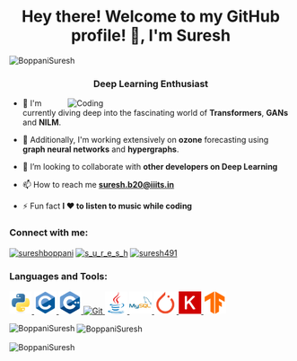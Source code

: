 <h1 align="center">Hey there! Welcome to my GitHub profile! 👋, I'm Suresh</h1>
<p align="left"> <img src="https://komarev.com/ghpvc/?username=BoppaniSuresh&label=Profile%20views&color=0e75b6&style=flat" alt="BoppaniSuresh" /> </p>
<h3 align="center">Deep Learning Enthusiast</h3>
<img  align="right" alt="Coding" width="400" src="https://cdn.dribbble.com/users/4382412/screenshots/15633275/media/085a014ebebde73e5cd510c93941f49a.gif">

- 🔭 I'm currently diving deep into the fascinating world of **Transformers**, **GANs** and **NILM**.

- 🌱 Additionally, I'm working extensively on **ozone** forecasting using **graph neural networks** and **hypergraphs**.

- 👯 I’m looking to collaborate with **other developers on Deep Learning**

- 📫 How to reach me **suresh.b20@iiits.in**

- ⚡ Fun fact **I ❤️ to listen to music while coding**

<h3 align="left">Connect with me:</h3>
<p align="left">
<a href="https://www.linkedin.com/in/sureshboppani/" target="blank"><img align="center" src="https://raw.githubusercontent.com/rahuldkjain/github-profile-readme-generator/master/src/images/icons/Social/linked-in-alt.svg" alt="sureshboppani" height="30" width="40" /></a>
<a href="https://codeforces.com/profile/s_u_r_e_s_h" target="blank"><img align="center" src="https://cdn.jsdelivr.net/npm/simple-icons@3.1.0/icons/codeforces.svg" alt="s_u_r_e_s_h" height="30" width="40" /></a>
<a href="https://www.kaggle.com/suresh491" target="blank"><img align="center" src="https://cdn.jsdelivr.net/gh/devicons/devicon@latest/icons/kaggle/kaggle-original.svg" alt="suresh491" height="30" width="40" /></a>
</p>

<h3 align="left">Languages and Tools:</h3>
<p align="left">
  <a href="https://www.python.org" target="_blank" rel="noreferrer">
    <img src="https://raw.githubusercontent.com/devicons/devicon/master/icons/python/python-original.svg" alt="Python" width="40" height="40"/>
  </a>
  <a href="https://www.cprogramming.com/" target="_blank" rel="noreferrer">
    <img src="https://raw.githubusercontent.com/devicons/devicon/master/icons/c/c-original.svg" alt="C" width="40" height="40"/>
  </a>
  <a href="https://www.w3schools.com/cpp/" target="_blank" rel="noreferrer">
    <img src="https://raw.githubusercontent.com/devicons/devicon/master/icons/cplusplus/cplusplus-original.svg" alt="C++" width="40" height="40"/>
  </a>
  <a href="https://git-scm.com/" target="_blank" rel="noreferrer">
    <img src="https://www.vectorlogo.zone/logos/git-scm/git-scm-icon.svg" alt="Git" width="40" height="40"/>
  </a>
  <a href="https://www.java.com" target="_blank" rel="noreferrer">
    <img src="https://raw.githubusercontent.com/devicons/devicon/master/icons/java/java-original.svg" alt="Java" width="40" height="40"/>
  </a>
  <a href="https://www.mysql.com/" target="_blank" rel="noreferrer">
    <img src="https://raw.githubusercontent.com/devicons/devicon/master/icons/mysql/mysql-original-wordmark.svg" alt="MySQL" width="40" height="40"/>
  </a>
  <a href="https://pytorch.org/" target="_blank" rel="noreferrer">
    <img src="https://raw.githubusercontent.com/devicons/devicon/master/icons/pytorch/pytorch-original.svg" alt="PyTorch" width="40" height="40"/>
  </a>
  <a href="https://keras.io/" target="_blank" rel="noreferrer">
    <img src="https://raw.githubusercontent.com/devicons/devicon/master/icons/keras/keras-original.svg" alt="Keras" width="40" height="40"/>
  </a>
  <a href="https://www.tensorflow.org/" target="_blank" rel="noreferrer">
    <img src="https://raw.githubusercontent.com/devicons/devicon/master/icons/tensorflow/tensorflow-original.svg" alt="TensorFlow" width="40" height="40"/>
  </a>
</p>


<p><img align="left" src="https://github-readme-stats.vercel.app/api/top-langs?username=BoppaniSuresh&theme=highcontrast&show_icons=true&locale=en&layout=compact" alt="BoppaniSuresh" /></p>

<p>&nbsp;<img align="center" src="https://github-readme-stats.vercel.app/api?username=BoppaniSuresh&theme=highcontrast&show_icons=true&locale=en" alt="BoppaniSuresh" /></p>

<p><img align="center" src="https://github-readme-streak-stats.herokuapp.com/?user=BoppaniSuresh&theme=highcontrast&" alt="BoppaniSuresh" /></p>
